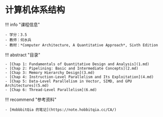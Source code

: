# 计算机体系结构

!!! info "课程信息"

    - 学分：3.5
    - 教师：何水兵
    - 教材：*Computer Architecture, A Quantitative Approach*, Sixth Edition


!!! abstract "目录"

    - [Chap 1: Fundamentals of Quantitative Design and Analysis](1.md)
    - [Chap 2: Pipelining: Basic and Intermediate Concepts](2.md)
    - [Chap 3: Memory Hierarchy Design](3.md)
    - [Chap 4: Instruction-Level Parallelism and Its Exploitation](4.md)
    - [Chap 5: Data-Level Parallelism in Vector, SIMD, and GPU Architectures](5.md)
    - [Chap 6: Thread-Level Parallelism](6.md)


!!! recommend "参考资料"

    - [HobbbitQia 的笔记](https://note.hobbitqia.cc/CA/)